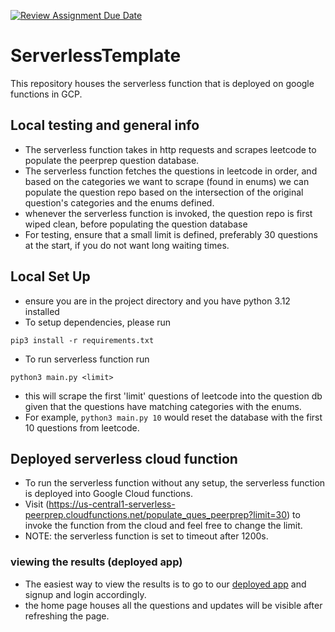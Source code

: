 [![Review Assignment Due Date](https://classroom.github.com/assets/deadline-readme-button-24ddc0f5d75046c5622901739e7c5dd533143b0c8e959d652212380cedb1ea36.svg)](https://classroom.github.com/a/UxpU_KWG)

# ServerlessTemplate

This repository houses the serverless function that is deployed on google functions in GCP.

## Local testing and general info
- The serverless function takes in http requests and scrapes leetcode to populate the peerprep question database.
- The serverless function fetches the questions in leetcode in order, and based on the categories we want to scrape (found in enums) we can populate the question repo 
based on the intersection of the original question's categories and the enums defined.
- whenever the serverless function is invoked, the question repo is first wiped clean, before populating the question database
- For testing, ensure that a small limit is defined, preferably 30 questions at the start, if you do not want long waiting times.


## Local Set Up
- ensure you are in the project directory and you have python 3.12 installed
- To setup dependencies, please run

```
pip3 install -r requirements.txt
```

- To run serverless function run 

```
python3 main.py <limit>
```
- this will scrape the first 'limit' questions of leetcode into the question db given that the questions have matching categories with the enums.
- For example, `python3 main.py 10` would reset the database with the first 10 questions from leetcode.

## Deployed serverless cloud function
- To run the serverless function without any setup, the serverless function is deployed into Google Cloud functions.
- Visit (https://us-central1-serverless-peerprep.cloudfunctions.net/populate_ques_peerprep?limit=30) to invoke the function from the cloud and feel free to change the limit.
- NOTE: the serverless function is set to timeout after 1200s.


### viewing the results (deployed app)

- The easiest way to view the results is to go to our [deployed app](http://g15-peerprep.ap-southeast-1.elasticbeanstalk.com/) and signup and login accordingly.
- the home page houses all the questions and updates will be visible after refreshing the page.






